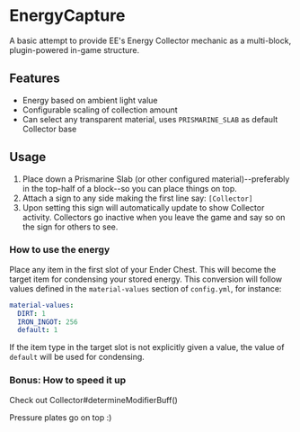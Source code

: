 EnergyCapture
===
A basic attempt to provide EE's Energy Collector mechanic
as a multi-block, plugin-powered in-game structure.

## Features
- Energy based on ambient light value
- Configurable scaling of collection amount
- Can select any transparent material, uses
 `PRISMARINE_SLAB` as default Collector base

## Usage
1. Place down a Prismarine Slab (or other configured
 material)--preferably in the top-half of a block--so you
 can place things on top.
1. Attach a sign to any side making the first line say:
 `[Collector]`
1. Upon setting this sign will automatically update to show
 Collector activity. Collectors go inactive when you leave
 the game and say so on the sign for others to see.

### How to use the energy
Place any item in the first slot of your Ender Chest. This
will become the target item for condensing your stored
energy. This conversion will follow values defined in the
`material-values` section of `config.yml`, for instance:
```yaml
material-values:
  DIRT: 1
  IRON_INGOT: 256
  default: 1
```
If the item type in the target slot is not explicitly given
a value, the value of `default` will be used for condensing.

### Bonus: How to speed it up
Check out Collector#determineModifierBuff()

Pressure plates go on top :)